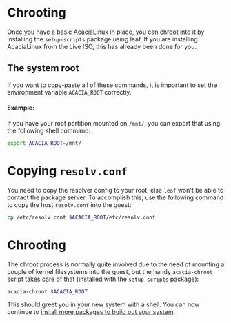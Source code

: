# Chrooting
Once you have a basic AcaciaLinux in place, you can chroot into it by installing the `setup-scripts` package using leaf. If you are installing AcaciaLinux from the Live ISO, this has already been done for you.

## The system root
If you want to copy-paste all of these commands, it is important to set the environment variable `ACACIA_ROOT` correctly.
#### Example:
If you have your root partition mounted on `/mnt/`, you can export that using the following shell command:
```bash
export ACACIA_ROOT=/mnt/
```

# Copying `resolv.conf`
You need to copy the resolver config to your root, else `leaf` won't be able to contact the package server. To accomplish this, use the following command to copy the host `resolv.conf` into the guest:
```bash
cp /etc/resolv.conf $ACACIA_ROOT/etc/resolv.conf
```

# Chrooting
The chroot process is normally quite involved due to the need of mounting a couple of kernel filesystems into the guest, but the handy `acacia-chroot` script takes care of that (installed with the `setup-scripts` package):
```bash
acacia-chroot $ACACIA_ROOT
```
This should greet you in your new system with a shell. You can now continue to [install more packages to build out your system](/installation/bootable_system.md).
